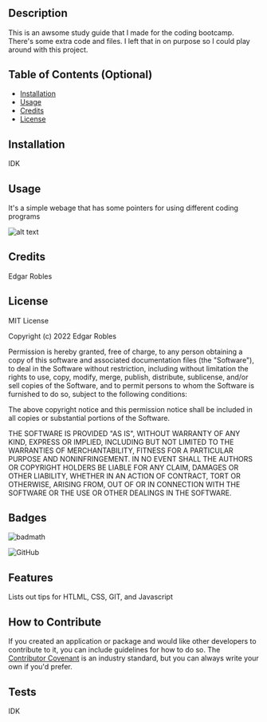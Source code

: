 # <Your-Project-Title>

## Description

This is an awsome study guide that I made for the coding bootcamp. There's some extra code and files. I left that in on purpose so I could play around with this project. 
## Table of Contents (Optional)

- [Installation](#installation)
- [Usage](#usage)
- [Credits](#credits)
- [License](#license)

## Installation

IDK

## Usage
It's a simple webage that has some pointers for using different coding programs

![alt text]("./assets/ss-bc-project.png")

## Credits

Edgar Robles 
## License

MIT License

Copyright (c) 2022 Edgar Robles

Permission is hereby granted, free of charge, to any person obtaining a copy
of this software and associated documentation files (the "Software"), to deal
in the Software without restriction, including without limitation the rights
to use, copy, modify, merge, publish, distribute, sublicense, and/or sell
copies of the Software, and to permit persons to whom the Software is
furnished to do so, subject to the following conditions:

The above copyright notice and this permission notice shall be included in all
copies or substantial portions of the Software.

THE SOFTWARE IS PROVIDED "AS IS", WITHOUT WARRANTY OF ANY KIND, EXPRESS OR
IMPLIED, INCLUDING BUT NOT LIMITED TO THE WARRANTIES OF MERCHANTABILITY,
FITNESS FOR A PARTICULAR PURPOSE AND NONINFRINGEMENT. IN NO EVENT SHALL THE
AUTHORS OR COPYRIGHT HOLDERS BE LIABLE FOR ANY CLAIM, DAMAGES OR OTHER
LIABILITY, WHETHER IN AN ACTION OF CONTRACT, TORT OR OTHERWISE, ARISING FROM,
OUT OF OR IN CONNECTION WITH THE SOFTWARE OR THE USE OR OTHER DEALINGS IN THE
SOFTWARE.
## Badges

![badmath](https://img.shields.io/github/languages/top/nielsenjared/badmath)

![GitHub](https://img.shields.io/badge/github-%23121011.svg?style=for-the-badge&logo=github&logoColor=white)


## Features

Lists out tips for HTLML, CSS, GIT, and Javascript 

## How to Contribute

If you created an application or package and would like other developers to contribute to it, you can include guidelines for how to do so. The [Contributor Covenant](https://www.contributor-covenant.org/) is an industry standard, but you can always write your own if you'd prefer.

## Tests

IDK